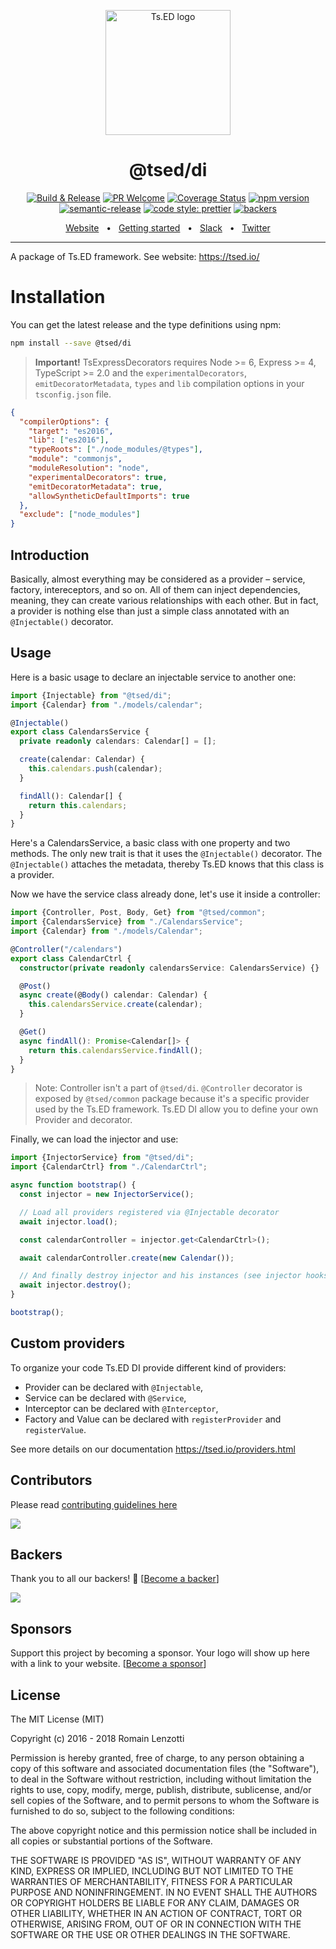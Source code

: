 <p style="text-align: center" align="center">
 <a href="https://tsed.io" target="_blank"><img src="https://tsed.io/tsed-og.png" width="200" alt="Ts.ED logo"/></a>
</p>

<div align="center">
   <h1>@tsed/di</h1>

[![Build & Release](https://github.com/tsedio/tsed/workflows/Build%20&%20Release/badge.svg)](https://github.com/tsedio/tsed/actions?query=workflow%3A%22Build+%26+Release%22)
[![PR Welcome](https://img.shields.io/badge/PRs-welcome-brightgreen.svg)](https://github.com/tsedio/tsed/blob/master/CONTRIBUTING.md)
[![Coverage Status](https://coveralls.io/repos/github/tsedio/tsed/badge.svg?branch=production)](https://coveralls.io/github/tsedio/tsed?branch=production)
[![npm version](https://badge.fury.io/js/%40tsed%2Fcommon.svg)](https://badge.fury.io/js/%40tsed%2Fcommon)
[![semantic-release](https://img.shields.io/badge/%20%20%F0%9F%93%A6%F0%9F%9A%80-semantic--release-e10079.svg)](https://github.com/semantic-release/semantic-release)
[![code style: prettier](https://img.shields.io/badge/code_style-prettier-ff69b4.svg?style=flat-square)](https://github.com/prettier/prettier)
[![backers](https://opencollective.com/tsed/tiers/badge.svg)](https://opencollective.com/tsed)

</div>

<div align="center">
  <a href="https://tsed.io/">Website</a>
  <span>&nbsp;&nbsp;•&nbsp;&nbsp;</span>
  <a href="https://tsed.io/getting-started/">Getting started</a>
  <span>&nbsp;&nbsp;•&nbsp;&nbsp;</span>
  <a href="https://api.tsed.io/rest/slack/tsedio/tsed">Slack</a>
  <span>&nbsp;&nbsp;•&nbsp;&nbsp;</span>
  <a href="https://twitter.com/TsED_io">Twitter</a>
</div>

<hr />

A package of Ts.ED framework. See website: https://tsed.io/

# Installation

You can get the latest release and the type definitions using npm:

```bash
npm install --save @tsed/di
```

> **Important!** TsExpressDecorators requires Node >= 6, Express >= 4, TypeScript >= 2.0 and
> the `experimentalDecorators`, `emitDecoratorMetadata`, `types` and `lib` compilation
> options in your `tsconfig.json` file.

```json
{
  "compilerOptions": {
    "target": "es2016",
    "lib": ["es2016"],
    "typeRoots": ["./node_modules/@types"],
    "module": "commonjs",
    "moduleResolution": "node",
    "experimentalDecorators": true,
    "emitDecoratorMetadata": true,
    "allowSyntheticDefaultImports": true
  },
  "exclude": ["node_modules"]
}
```

## Introduction

Basically, almost everything may be considered as a provider – service, factory, intereceptors, and so on.
All of them can inject dependencies, meaning, they can create various relationships with each other.
But in fact, a provider is nothing else than just a simple class annotated with an `@Injectable()` decorator.

## Usage

Here is a basic usage to declare an injectable service to another one:

```typescript
import {Injectable} from "@tsed/di";
import {Calendar} from "./models/calendar";

@Injectable()
export class CalendarsService {
  private readonly calendars: Calendar[] = [];

  create(calendar: Calendar) {
    this.calendars.push(calendar);
  }

  findAll(): Calendar[] {
    return this.calendars;
  }
}
```

Here's a CalendarsService, a basic class with one property and two methods. The only new trait is that it uses the `@Injectable()` decorator.
The `@Injectable()` attaches the metadata, thereby Ts.ED knows that this class is a provider.

Now we have the service class already done, let's use it inside a controller:

```typescript
import {Controller, Post, Body, Get} from "@tsed/common";
import {CalendarsService} from "./CalendarsService";
import {Calendar} from "./models/Calendar";

@Controller("/calendars")
export class CalendarCtrl {
  constructor(private readonly calendarsService: CalendarsService) {}

  @Post()
  async create(@Body() calendar: Calendar) {
    this.calendarsService.create(calendar);
  }

  @Get()
  async findAll(): Promise<Calendar[]> {
    return this.calendarsService.findAll();
  }
}
```

> Note: Controller isn't a part of `@tsed/di`. `@Controller` decorator is exposed by `@tsed/common` package because it's a specific provider
> used by the Ts.ED framework. Ts.ED DI allow you to define your own Provider and decorator.

Finally, we can load the injector and use:

```typescript
import {InjectorService} from "@tsed/di";
import {CalendarCtrl} from "./CalendarCtrl";

async function bootstrap() {
  const injector = new InjectorService();

  // Load all providers registered via @Injectable decorator
  await injector.load();

  const calendarController = injector.get<CalendarCtrl>();

  await calendarController.create(new Calendar());

  // And finally destroy injector and his instances (see injector hooks)
  await injector.destroy();
}

bootstrap();
```

## Custom providers

To organize your code Ts.ED DI provide different kind of providers:

- Provider can be declared with `@Injectable`,
- Service can be declared with `@Service`,
- Interceptor can be declared with `@Interceptor`,
- Factory and Value can be declared with `registerProvider` and `registerValue`.

See more details on our documentation https://tsed.io/providers.html

## Contributors

Please read [contributing guidelines here](https://tsed.io/CONTRIBUTING.html)

<a href="https://github.com/tsedio/ts-express-decorators/graphs/contributors"><img src="https://opencollective.com/tsed/contributors.svg?width=890" /></a>

## Backers

Thank you to all our backers! 🙏 [[Become a backer](https://opencollective.com/tsed#backer)]

<a href="https://opencollective.com/tsed#backers" target="_blank"><img src="https://opencollective.com/tsed/tiers/backer.svg?width=890"></a>

## Sponsors

Support this project by becoming a sponsor. Your logo will show up here with a link to your website. [[Become a sponsor](https://opencollective.com/tsed#sponsor)]

## License

The MIT License (MIT)

Copyright (c) 2016 - 2018 Romain Lenzotti

Permission is hereby granted, free of charge, to any person obtaining a copy of this software and associated documentation files (the "Software"), to deal in the Software without restriction, including without limitation the rights to use, copy, modify, merge, publish, distribute, sublicense, and/or sell copies of the Software, and to permit persons to whom the Software is furnished to do so, subject to the following conditions:

The above copyright notice and this permission notice shall be included in all copies or substantial portions of the Software.

THE SOFTWARE IS PROVIDED "AS IS", WITHOUT WARRANTY OF ANY KIND, EXPRESS OR IMPLIED, INCLUDING BUT NOT LIMITED TO THE WARRANTIES OF MERCHANTABILITY, FITNESS FOR A PARTICULAR PURPOSE AND NONINFRINGEMENT. IN NO EVENT SHALL THE AUTHORS OR COPYRIGHT HOLDERS BE LIABLE FOR ANY CLAIM, DAMAGES OR OTHER LIABILITY, WHETHER IN AN ACTION OF CONTRACT, TORT OR OTHERWISE, ARISING FROM, OUT OF OR IN CONNECTION WITH THE SOFTWARE OR THE USE OR OTHER DEALINGS IN THE SOFTWARE.
